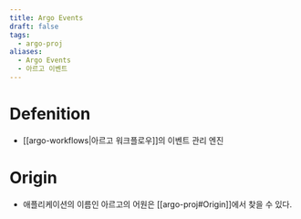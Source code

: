 ```yaml
---
title: Argo Events
draft: false
tags:
  - argo-proj
aliases:
  - Argo Events
  - 아르고 이벤트
---
```

# Defenition
- [[argo-workflows|아르고 워크플로우]]의 이벤트 관리 엔진


# Origin
- 애플리케이션의 이름인 아르고의 어원은 [[argo-proj#Origin]]에서 찾을 수 있다.
